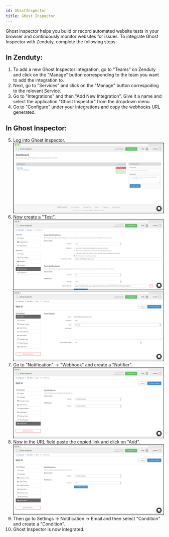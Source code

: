 ```yaml
---
id: GhostInspector
title: Ghost Inspector
---
```

Ghost inspector helps you build or record automated website tests in your browser and continuously monitor websites for issues. To integrate Ghost Inspector with Zenduty, complete the following steps:
## In Zenduty:
1. To add a new Ghost Inspector integration, go to "Teams" on Zenduty and click on the "Manage" button corresponding to the team you want to add the integration to.
2. Next, go to "Services" and click on the "Manage" button correspoding to the relevant Service.
3. Go to "Integrations" and then "Add New Integration". Give it a name and select the application "Ghost Inspector" from the dropdown menu.
4. Go to "Configure" under your integrations and copy the webhooks URL generated. 
## In Ghost Inspector:
5. Log into Ghost Inspector.
![](/img/Integrations/GhostInspector/1.png)
6. Now create a "Test". 
![](/img/Integrations/GhostInspector/2.png)
![](/img/Integrations/GhostInspector/3.png)
7. Go to "Notification" -> "Webhook" and create a "Notifier".
![](/img/Integrations/GhostInspector/4.png)
8. Now in the URL field paste the copied link and click on "Add".
![](/img/Integrations/GhostInspector/5.png)
9. Then go to Settings -> Notification -> Email and then select "Condition" and create a "Condition".
10. Ghost Inspector is now integrated. 